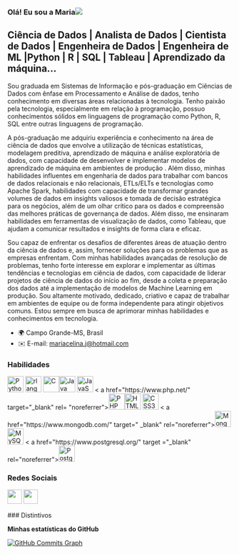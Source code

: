 ### Olá! Eu sou a Maria![](https://user-images.githubusercontent.com/18350557/176309783-0785949b-9127-417c-8b55-ab5a4333674e.gif) 

<!--
**MariaCelinaJ/MariaCelinaJ** is a ✨ _special_ ✨ repository because its `README.md` (this file) appears on your GitHub profile.

Here are some ideas to get you started:

- 🔭 I’m currently working on Cientista de dados
- 🌱 I’m currently learning ...
- 👯 I’m looking to collaborate on ...
- 🤔 I’m looking for help with ...
- 💬 Ask me about ...
- 📫 How to reach me: ...
- 😄 Pronouns: ...
- ⚡ Fun fact: ...
-->
## Ciência de Dados | Analista de Dados | Cientista de Dados | Engenheira de Dados | Engenheira de ML |Python | R | SQL | Tableau | Aprendizado da máquina...

Sou graduada em Sistemas de Informação e pós-graduação em Ciências de Dados com ênfase em Processamento e Análise de dados, tenho conhecimento em diversas áreas relacionadas à tecnologia. Tenho paixão pela tecnologia, especialmente em relação à programação, possuo conhecimentos sólidos em linguagens de programação como Python, R, SQL entre outras linguagens de programação.

A pós-graduação me adquiriu experiência e conhecimento na área de ciência de dados que envolve a utilização de técnicas estatísticas, modelagem preditiva, aprendizado de máquina e análise exploratória de dados, com capacidade de desenvolver e implementar modelos de aprendizado de máquina em ambientes de produção . Além disso, minhas habilidades influentes em engenharia de dados para trabalhar com bancos de dados relacionais e não relacionais, ETLs/ELTs e tecnologias como Apache Spark, habilidades com capacidade de transformar grandes volumes de dados em insights valiosos e tomada de decisão estratégica para os negócios, além de um olhar crítico para os dados e compreensão das melhores práticas de governança de dados. Além disso, me ensinaram habilidades em ferramentas de visualização de dados, como Tableau, que ajudam a comunicar resultados e insights de forma clara e eficaz. 

Sou capaz de enfrentar os desafios de diferentes áreas de atuação dentro da ciência de dados e, assim, fornecer soluções para os problemas que as empresas enfrentam. Com minhas habilidades avançadas de resolução de problemas, tenho forte interesse em explorar e implementar as últimas tendências e tecnologias em ciência de dados, com capacidade de liderar projetos de ciência de dados do início ao fim, desde a coleta e preparação dos dados até a implementação de modelos de Machine Learning em produção. Sou altamente motivado, dedicado, criativo e capaz de trabalhar em ambientes de equipe ou de forma independente para atingir objetivos comuns. Estou sempre em busca de aprimorar minhas habilidades e conhecimentos em tecnologia. 

* 🌍 Campo Grande-MS, Brasil 
* ✉️ E-mail: [mariacelina.j@hotmail.com](mailto:mariacelina.j@hotmail.com)[](mailto:mariacelina.j@hotmail.com)

### Habilidades

<p align="left">
<a href="https://www.python.org/" target="_blank" rel="noreferrer"><img src="https://raw.githubusercontent.com/ danielcranney/readme-generator/main/public/icons/skills/python-colored.svg" width="36" height="36" alt="Python" /></a> <a href="https:
// www.r-project.org/" target="_blank" rel="noreferrer"><img src="https://raw.githubusercontent.com/danielcranney/readme-generator/main/public/icons/skills/rlang -colored.svg" width="36" height="36" alt="rlang" /></a>
<a href="https://docs.microsoft.com/en-us/cpp/?view= msvc-170" target="_blank" rel="noreferrer"><img src="
https://raw.githubusercontent.com/danielcranney/readme-generator/main/public/icons/skills/c-colored.svg" width="36" height="36" alt="C" /></a ><a href="https://www.oracle.com/java/" target="_blank" rel="noreferrer"><img src="https://raw.githubusercontent.com/danielcranney/readme-generator/ main/public/icons/skills/java-colored.svg" width="36" height="36" alt="Java" /></a> <a href="
https://developer.mozilla.org/ en-US/docs/Web/JavaScript" target="_blank" rel="noreferrer"><img src="https://raw.githubusercontent.com/danielcranney/readme-generator/main/public/icons/skills/ javascript-colored.svg" width="36" height="36" alt="JavaScript" /></a> <
a href="https://www.php.net/" target="_blank" rel= "noreferrer"><img src="https://raw.githubusercontent.
com/danielcranney/readme-generator/main/public/icons/skills/php-colored.svg" width="36" height="36" alt="PHP" /></a><a href="https://developer.mozilla.org/en-US/docs/Glossary/HTML5" target="_blank" rel="noreferrer"><img src="https://raw.githubusercontent.com /danielcranney/readme-generator/main/public/icons/skills/html5-colored.svg" width="36" height="36" alt="HTML5" /></a>
<a href="https:/ /www.w3.org/TR/CSS/#css" target="_blank" rel="noreferrer"><img src="https://raw.githubusercontent.com/danielcranney/readme-generator/main/public/ icons/skills/css3-colored.svg" width="36" height="36" alt="CSS3" /></a> <
a href="https://www.mongodb.com/" target=" _blank" rel="noreferrer"><img src="https://raw.githubusercontent.
com/danielcranney/readme-generator/main/public/icons/skills/mongodb-colored.svg" width="36" height="36" alt="MongoDB" /></a><a href="https://www.mysql.com/" target="_blank" rel="noreferrer"><img src="https://raw.githubusercontent.com/danielcranney/readme-generator/main/ public/icons/skills/mysql-colored.svg" width="36" height="36" alt="MySQL" /></a> <
a href="https://www.postgresql.org/" target ="_blank" rel="noreferrer"><img src="https://raw.githubusercontent.com/danielcranney/readme-generator/main/public/icons/skills/postgresql-colored.svg" width="36" height="36" alt="PostgreSQL" /></a>
</p>

### Redes Sociais

<p align="left"> <a href="https://www.github.com/MariaCelinaJ" target="_blank" rel="noreferrer"><img src="https://raw .githubusercontent.com/danielcranney/readme-generator/main/public/icons/socials/github-dark.svg" width="32" height="32" /></a> <a href="https: // www.linkedin.com/in/maria-celina-jara" target="_blank" rel="noreferrer"><img src="https://raw.githubusercontent.com/danielcranney/readme-generator/main/public/ icons/socials/linkedin.svg" width="32" height="32"/></a> </p>
### Distintivos

<b>Minhas estatísticas do GitHub</b>

<a href="http://www.github.com/MariaCelinaJ"><img src="https://github-readme-activity-graph.cyclic.app/graph?username=MariaCelinaJ&bg_color=1c1917&color=ffffff&line=0891b2&point =ffffff&area_color=1c1917&area=true&hide_border=true&custom_title=GitHub%20Commits%20Graph" alt="GitHub Commits Graph" /></a>
